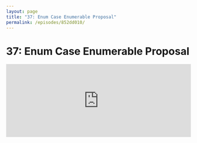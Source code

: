 ```yaml
---
layout: page
title: "37: Enum Case Enumerable Proposal"
permalink: /episodes/852dd010/
---
```


# 37: Enum Case Enumerable Proposal

<iframe frameBorder="0" height="200px" scrolling="no" seamless src="https://player.simplecast.com/0c2522ea-b3c8-4d72-a96b-653fdee6a484" width="100%" />

* Original proposal: https://github.com/apple/swift-evolution/pull/114
* Latest email: https://lists.swift.org/pipermail/swift-evolution/Week-of-Mon-20171106/040950.html
* Reply: https://lists.swift.org/pipermail/swift-evolution/Week-of-Mon-20171106/040951.html
* Jordan Rose on over-abstraction: http://belkadan.com/blog/2017/09/Over-abstraction/

Leave a review on [iTunes](https://itunes.apple.com/us/podcast/swift-unwrapped/id1209817203?mt=2) and join http://spectrum.chat/specfm/swift-unwrapped
